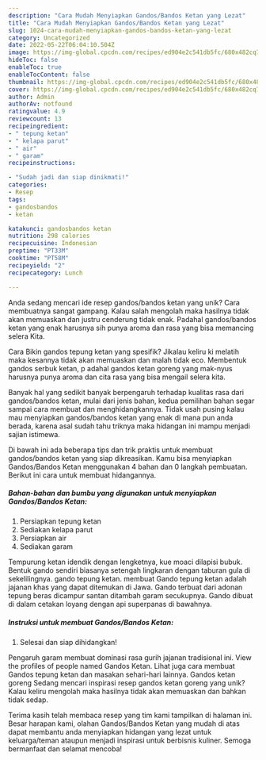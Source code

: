 ```yaml
---
description: "Cara Mudah Menyiapkan Gandos/Bandos Ketan yang Lezat"
title: "Cara Mudah Menyiapkan Gandos/Bandos Ketan yang Lezat"
slug: 1024-cara-mudah-menyiapkan-gandos-bandos-ketan-yang-lezat
category: Uncategorized
date: 2022-05-22T06:04:10.504Z
image: https://img-global.cpcdn.com/recipes/ed904e2c541db5fc/680x482cq70/gandosbandos-ketan-foto-resep-utama.jpg
hideToc: false
enableToc: true
enableTocContent: false
thumbnail: https://img-global.cpcdn.com/recipes/ed904e2c541db5fc/680x482cq70/gandosbandos-ketan-foto-resep-utama.jpg
cover: https://img-global.cpcdn.com/recipes/ed904e2c541db5fc/680x482cq70/gandosbandos-ketan-foto-resep-utama.jpg
author: Admin
authorAv: notfound
ratingvalue: 4.9
reviewcount: 13
recipeingredient:
- " tepung ketan"
- " kelapa parut"
- " air"
- " garam"
recipeinstructions:

- "Sudah jadi dan siap dinikmati!"
categories:
- Resep
tags:
- gandosbandos
- ketan

katakunci: gandosbandos ketan 
nutrition: 298 calories
recipecuisine: Indonesian
preptime: "PT33M"
cooktime: "PT58M"
recipeyield: "2"
recipecategory: Lunch

---
```





Anda sedang mencari ide resep gandos/bandos ketan yang unik? Cara membuatnya sangat gampang. Kalau salah mengolah maka hasilnya tidak akan memuaskan dan justru cenderung tidak enak. Padahal gandos/bandos ketan yang enak harusnya sih punya aroma dan rasa yang bisa memancing selera Kita.





Cara Bikin gandos tepung ketan yang spesifik? Jikalau keliru ki melatih maka kesannya tidak akan memuaskan dan malah tidak eco. Membentuk gandos serbuk ketan, p adahal gandos ketan goreng yang mak-nyus harusnya punya aroma dan cita rasa yang bisa mengail selera kita.

Banyak hal yang sedikit banyak berpengaruh terhadap kualitas rasa dari gandos/bandos ketan, mulai dari jenis bahan, kedua pemilihan bahan segar sampai cara membuat dan menghidangkannya. Tidak usah pusing kalau mau menyiapkan gandos/bandos ketan yang enak di mana pun anda berada, karena asal sudah tahu triknya maka hidangan ini mampu menjadi sajian istimewa.






Di bawah ini ada beberapa tips dan trik praktis untuk membuat gandos/bandos ketan yang siap dikreasikan. Kamu bisa menyiapkan Gandos/Bandos Ketan menggunakan 4 bahan dan 0 langkah pembuatan. Berikut ini cara untuk membuat hidangannya.

<!--inarticleads1-->

##### Bahan-bahan dan bumbu yang digunakan untuk menyiapkan Gandos/Bandos Ketan:

1. Persiapkan  tepung ketan
1. Sediakan  kelapa parut
1. Persiapkan  air
1. Sediakan  garam


Tempurung ketan idendik dengan lengketnya, kue moaci dilapisi bubuk. Bentuk gando sendiri biasanya setengah lingkaran dengan taburan gula di sekelilingnya. gando tepung ketan. membuat Gando tepung ketan adalah jajanan khas yang dapat ditemukan di Jawa. Gando terbuat dari adonan tepung beras dicampur santan ditambah garam secukupnya. Gando dibuat di dalam cetakan loyang dengan api superpanas di bawahnya. 

<!--inarticleads2-->

##### Instruksi untuk membuat Gandos/Bandos Ketan:


1. Selesai dan siap dihidangkan!

Pengaruh garam membuat dominasi rasa gurih jajanan tradisional ini. View the profiles of people named Gandos Ketan. Lihat juga cara membuat Gandos tepung ketan dan masakan sehari-hari lainnya. Gandos ketan goreng Sedang mencari inspirasi resep gandos ketan goreng yang unik? Kalau keliru mengolah maka hasilnya tidak akan memuaskan dan bahkan tidak sedap. 

Terima kasih telah membaca resep yang tim kami tampilkan di halaman ini. Besar harapan kami, olahan Gandos/Bandos Ketan yang mudah di atas dapat membantu anda menyiapkan hidangan yang lezat untuk keluarga/teman ataupun menjadi inspirasi untuk berbisnis kuliner. Semoga bermanfaat dan selamat mencoba!
